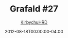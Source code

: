 ---
title: "Grafald #27"
type: "image"
date: 2012-08-18T00:00:00-04:00
draft: false
categories:
- blog
- projects
- grafald
image_path: "../img/2012/27.png"
alt_text: ""
is_subpage: true
author: "[KirbychuHRD](https://cohost.org/KirbychuHRD)"
---
